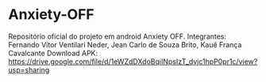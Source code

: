 # Anxiety-OFF
Repositório oficial do projeto em android Anxiety OFF.
Integrantes: Fernando Vítor Ventilari Neder, Jean Carlo de Souza Brito, Kauê França Cavalcante
Download APK: https://drive.google.com/file/d/1eWZdDXdoBqiINpsIzT_dvjc1hpP0pr1c/view?usp=sharing
